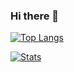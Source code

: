 ### Hi there 👋

[![Top Langs](https://github-readme-stats.vercel.app/api/top-langs/?username=epiwishh)](https://github.com/anuraghazra/github-readme-stats)

[![Stats](https://github-readme-stats.vercel.app/api/wakatime?username=onurkaraas)](https://github.com/anuraghazra/github-readme-stats)
